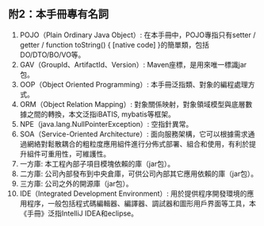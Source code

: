## 附2：本手冊專有名詞
1. POJO（Plain Ordinary Java Object）: 在本手冊中，POJO專指只有setter / getter / function toString() { [native code] }的簡單類，包括DO/DTO/BO/VO等。 
2. GAV（GroupId、ArtifactId、Version）: Maven座標，是用來唯一標識jar包。
3. OOP（Object Oriented Programming）: 本手冊泛指類、對象的編程處理方式。 
4. ORM（Object Relation Mapping）: 對象關係映射，對象領域模型與底層數據之間的轉換，本文泛指iBATIS, mybatis等框架。 
5. NPE（java.lang.NullPointerException）: 空指針異常。 
6. SOA（Service-Oriented Architecture）: 面向服務架構，它可以根據需求通過網絡對鬆散耦合的粗粒度應用組件進行分佈式部署、組合和使用，有利於提升組件可重用性，可維護性。 
7. 一方庫: 本工程內部子項目模塊依賴的庫（jar包）。 
8. 二方庫: 公司內部發布到中央倉庫，可供公司內部其它應用依賴的庫（jar包）。 
9. 三方庫: 公司之外的開源庫（jar包）。 
10. IDE（Integrated Development Environment）: 用於提供程序開發環境的應用程序，一般包括程式碼編輯器、編譯器、調試器和圖形用戶界面等工具，本《手冊》泛指IntelliJ IDEA和eclipse。 